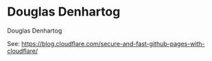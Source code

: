 Douglas Denhartog
=================

Douglas Denhartog

See:
https://blog.cloudflare.com/secure-and-fast-github-pages-with-cloudflare/
